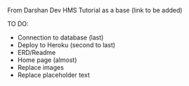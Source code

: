 From Darshan Dev HMS Tutorial as a base (link to be added)

TO DO:
- Connection to database (last)
- Deploy to Heroku (second to last)
- ERD/Readme
- Home page (almost)
- Replace images
- Replace placeholder text